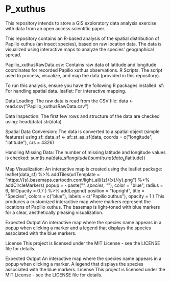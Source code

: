 # P_xuthus
This repository intends to store a GIS exploratory data analysis exercise with data from an open access scientific paper.

This repository contains an R-based analysis of the spatial distribution of Papilio xuthus (an insect species), based on raw location data. The data is visualized using interactive maps to analyze the species' geographical spread.

Papilio_xuthusRawData.csv: Contains raw data of latitude and longitude coordinates for recorded Papilio xuthus observations.
R Scripts: The script used to process, visualize, and map the data (provided in this repository).

To run this analysis, ensure you have the following R packages installed:
sf: For handling spatial data.
leaflet: For interactive mapping.

Data Loading: The raw data is read from the CSV file:
data <- read.csv("Papilio_xuthusRawData.csv")

Data Inspection: The first few rows and structure of the data are checked using:
head(data)
str(data)

Spatial Data Conversion: The data is converted to a spatial object (simple features) using sf:
data_sf <- sf::st_as_sf(data, coords = c("longitude", "latitude"), crs = 4326)

Handling Missing Data: The number of missing latitude and longitude values is checked:
sum(is.na(data_sf$longitude))  
sum(is.na(data_sf$latitude))   

Map Visualization: An interactive map is created using the leaflet package:
leaflet(data_sf) %>%
addTiles(urlTemplate = "https://{s}.basemaps.cartocdn.com/light_all/{z}/{x}/{y}.png") %>%
addCircleMarkers(
  popup = ~paste("<i>", species, "</i>"),
  color = "blue",
  radius = 6,
  fillOpacity = 0.7
) %>%
addLegend(
  position = "topright",
  title = "Species", 
  colors = c("blue"), 
  labels = c("Papilio xuthus"),
  opacity = 1
)
This produces a customized interactive map where markers represent the locations of Papilio xuthus. The basemap is light-toned with blue markers for a clear, aesthetically pleasing visualization.

Expected Output
An interactive map where the species name appears in a popup when clicking a marker and a legend that displays the species associated with the blue markers.

License
This project is licensed under the MIT License - see the LICENSE file for details.

Expected Output
An interactive map where the species name appears in a popup when clicking a marker.
A legend that displays the species associated with the blue markers.
License
This project is licensed under the MIT License - see the LICENSE file for details.

